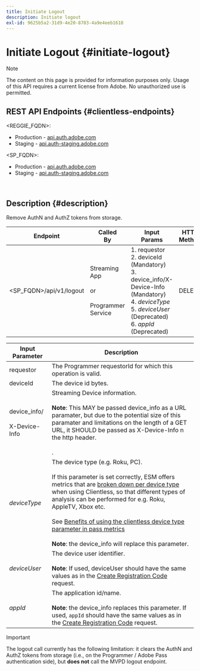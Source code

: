 ```yaml
---
title: Initiate Logout
description: Initiate logout
exl-id: 9625b5a2-31d9-4e20-8703-4a9e4eeb1618
---
```

# Initiate Logout {#initiate-logout}

>[!NOTE]
>
>The content on this page is provided for information purposes only. Usage of this API requires a current license from Adobe. No unauthorized use is permitted.

## REST API Endpoints {#clientless-endpoints}

<REGGIE_FQDN>:

* Production - [api.auth.adobe.com](http://api.auth.adobe.com/)
* Staging - [api.auth-staging.adobe.com](http://api.auth-staging.adobe.com/)

<SP_FQDN>:

* Production - [api.auth.adobe.com](http://api.auth.adobe.com/)
* Staging - [api.auth-staging.adobe.com](http://api.auth-staging.adobe.com/)

</br>

## Description {#description}

Remove AuthN and AuthZ tokens from storage.

 
| Endpoint | Called  </br>By | Input   </br>Params | HTTP  </br>Method | Response | HTTP  </br>Response |
| --- | --- | --- | --- | --- | --- |
| <SP_FQDN>/api/v1/logout | Streaming App</br></br>or</br></br>Programmer Service | 1.  requestor</br>2.  deviceId (Mandatory)</br>3.  device_info/X-Device-Info (Mandatory)</br>4.  _deviceType_</br>5.  _deviceUser_ (Deprecated)</br>6.  _appId_ (Deprecated) | DELETE | None | 204 |

  
| Input Parameter | Description |
| --- | --- |
| requestor | The Programmer requestorId for which this operation is valid. |
| deviceId | The device id bytes. |
| device_info/</br></br>X-Device-Info | Streaming Device information.</br></br>**Note**: This MAY be passed device_info as a URL paramater, but due to the potential size of this paramater and limitations on the length of a GET URL, it SHOULD be passed as X-Device-Info n the http header. </br></br><!--See the full details in [Passing Device and Connection Information](http://tve.helpdocsonline.com/passing-device-information)-->. |
| _deviceType_ | The device type (e.g. Roku, PC).</br></br>If this parameter is set correctly, ESM offers metrics that are [broken down per device type](/help/authentication/entitlement-service-monitoring-overview.md#clientless_device_type) when using Clientless, so that different types of analysis can be performed for e.g. Roku, AppleTV, Xbox etc.</br></br>See [Benefits of using the clientless device type parameter in pass metrics](/help/authentication/benefits-of-using-the-clientless-devicetype-parameter-in-pass-metrics.md)</br></br>**Note**: the device_info will replace this parameter. |
| _deviceUser_ | The device user identifier.</br></br>**Note**: If used, deviceUser should have the same values as in the [Create Registration Code](/help/authentication/registration-code-request.md) request. |
| _appId_ | The application id/name. </br></br>**Note**: the device_info replaces this parameter. If used, `appId` should have the same values as in the [Create Registration Code](/help/authentication/registration-code-request.md) request. |

>[!IMPORTANT] 
> 
>The logout call currently has the following limitation: it clears the AuthN and AuthZ tokens from storage (i.e., on the Programmer / Adobe Pass authentication side), but **does not** call the MVPD logout endpoint.
